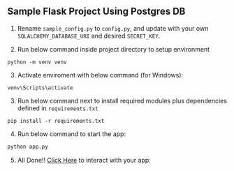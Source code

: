 ## Sample Flask Project Using Postgres DB

1. Rename `sample_config.py` to `config.py`, and update with your own `SQLALCHEMY_DATABASE_URI` and desired `SECRET_KEY`.

2. Run below command inside project directory to setup environment
```console
python -m venv venv
```

3. Activate enviroment with below command (for Windows):
```console
venv\Scripts\activate
```

3. Run below command next to install required modules plus dependencies defined in `requirements.txt`
```console
pip install -r requirements.txt
```

4. Run below command to start the app:
```python
python app.py
```

5. All Done!! [Click Here](http://localhost:5000/) to interact with your app:
